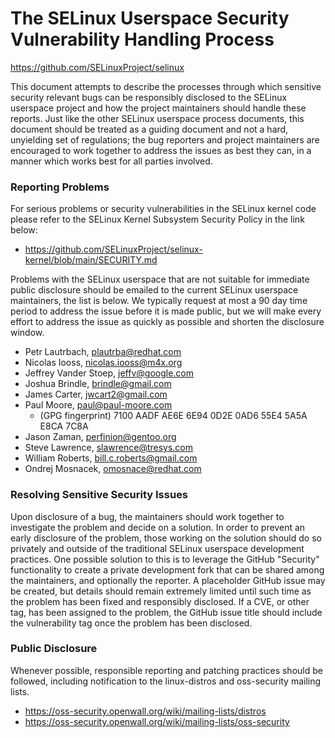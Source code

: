 The SELinux Userspace Security Vulnerability Handling Process
===============================================================================
https://github.com/SELinuxProject/selinux

This document attempts to describe the processes through which sensitive
security relevant bugs can be responsibly disclosed to the SELinux userspace
project and how the project maintainers should handle these reports. Just like
the other SELinux userspace process documents, this document should be treated
as a guiding document and not a hard, unyielding set of regulations; the bug
reporters and project maintainers are encouraged to work together to address
the issues as best they can, in a manner which works best for all parties
involved.

### Reporting Problems

For serious problems or security vulnerabilities in the SELinux kernel code
please refer to the SELinux Kernel Subsystem Security Policy in the link below:

* https://github.com/SELinuxProject/selinux-kernel/blob/main/SECURITY.md

Problems with the SELinux userspace that are not suitable for immediate public
disclosure should be emailed to the current SELinux userspace maintainers, the
list is below. We typically request at most a 90 day time period to address
the issue before it is made public, but we will make every effort to address
the issue as quickly as possible and shorten the disclosure window.

* Petr Lautrbach, plautrba@redhat.com
* Nicolas Iooss, nicolas.iooss@m4x.org
* Jeffrey Vander Stoep, jeffv@google.com
* Joshua Brindle, brindle@gmail.com
* James Carter, jwcart2@gmail.com
* Paul Moore, paul@paul-moore.com
  *  (GPG fingerprint) 7100 AADF AE6E 6E94 0D2E  0AD6 55E4 5A5A E8CA 7C8A
* Jason Zaman, perfinion@gentoo.org
* Steve Lawrence, slawrence@tresys.com
* William Roberts, bill.c.roberts@gmail.com
* Ondrej Mosnacek, omosnace@redhat.com

### Resolving Sensitive Security Issues

Upon disclosure of a bug, the maintainers should work together to investigate
the problem and decide on a solution. In order to prevent an early disclosure
of the problem, those working on the solution should do so privately and
outside of the traditional SELinux userspace development practices. One
possible solution to this is to leverage the GitHub "Security" functionality to
create a private development fork that can be shared among the maintainers, and
optionally the reporter. A placeholder GitHub issue may be created, but details
should remain extremely limited until such time as the problem has been fixed
and responsibly disclosed. If a CVE, or other tag, has been assigned to the
problem, the GitHub issue title should include the vulnerability tag once the
problem has been disclosed.

### Public Disclosure

Whenever possible, responsible reporting and patching practices should be
followed, including notification to the linux-distros and oss-security mailing
lists.

* https://oss-security.openwall.org/wiki/mailing-lists/distros
* https://oss-security.openwall.org/wiki/mailing-lists/oss-security
